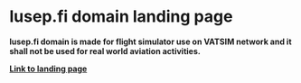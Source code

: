 # lusep.fi domain landing page

**lusep.fi domain is made for flight simulator use on VATSIM network and it shall not be used for real world aviation activities.**

[**Link to landing page**](https://hold.lusep.fi/)
